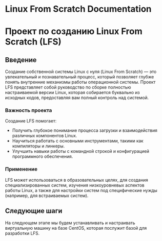 # Linux From Scratch Documentation
# Проект по созданию Linux From Scratch (LFS)

## Введение
Создание собственной системы Linux с нуля (Linux From Scratch) — это увлекательный и познавательный процесс, который позволяет глубже понять внутренние механизмы работы операционной системы. Проект LFS представляет собой руководство по сборке полностью настраиваемой версии Linux, которая собирается буквально из исходных кодов, предоставляя вам полный контроль над системой.

### Важность проекта
Создание LFS помогает:
- Получить глубокое понимание процесса загрузки и взаимодействия различных компонентов Linux.
- Научиться работать с основными инструментами, такими как компиляторы и линкеры.
- Улучшить навыки работы с командной строкой и конфигурацией программного обеспечения.

### Применение
LFS может использоваться в образовательных целях, для создания специализированных систем, изучения низкоуровневых аспектов работы Linux, а также для настройки систем под специфические нужды (например, для встраиваемых систем).

## Следующие шаги
На следующем этапе мы будем устанавливать и настраивать виртуальную машину на базе CentOS, которая послужит базой для разработки LFS.